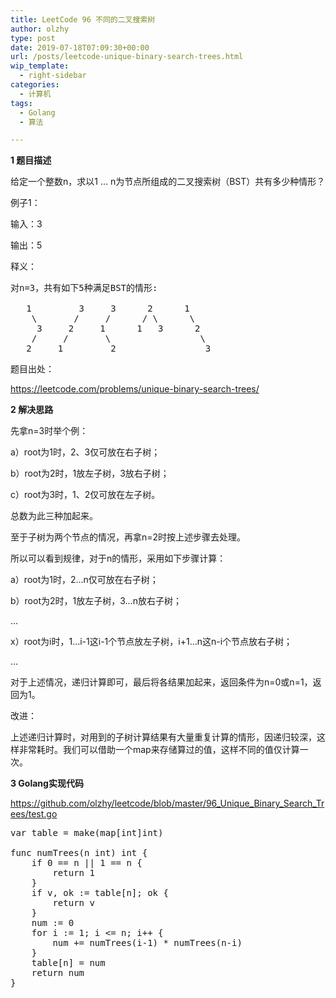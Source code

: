 ```yaml
---
title: LeetCode 96 不同的二叉搜索树
author: olzhy
type: post
date: 2019-07-18T07:09:30+00:00
url: /posts/leetcode-unique-binary-search-trees.html
wip_template:
  - right-sidebar
categories:
  - 计算机
tags:
  - Golang
  - 算法

---
```

**1 题目描述**
  
给定一个整数n，求以1 &#8230; n为节点所组成的二叉搜索树（BST）共有多少种情形？

例子1：
  
输入：3
  
输出：5
  
释义：

<pre>对n=3，共有如下5种满足BST的情形:

   1         3     3      2      1
    \       /     /      / \      \
     3     2     1      1   3      2
    /     /       \                 \
   2     1         2                 3
</pre>

题目出处：
  
<a href="https://leetcode.com/problems/unique-binary-search-trees/" target="_blank" rel="noopener">https://leetcode.com/problems/unique-binary-search-trees/</a>

**2 解决思路**
  
先拿n=3时举个例：
  
a）root为1时，2、3仅可放在右子树；
  
b）root为2时，1放左子树，3放右子树；
  
c）root为3时，1、2仅可放在左子树。
  
总数为此三种加起来。
  
至于子树为两个节点的情况，再拿n=2时按上述步骤去处理。
  
所以可以看到规律，对于n的情形，采用如下步骤计算：
  
a）root为1时，2&#8230;n仅可放在右子树；
  
b）root为2时，1放左子树，3&#8230;n放右子树；
  
&#8230;
  
x）root为i时，1&#8230;i-1这i-1个节点放左子树，i+1&#8230;n这n-i个节点放右子树；
  
&#8230;
  
对于上述情况，递归计算即可，最后将各结果加起来，返回条件为n=0或n=1，返回为1。

改进：
  
上述递归计算时，对用到的子树计算结果有大量重复计算的情形，因递归较深，这样非常耗时。我们可以借助一个map来存储算过的值，这样不同的值仅计算一次。

**3 Golang实现代码**
  
<a href="https://github.com/olzhy/leetcode/blob/master/96_Unique_Binary_Search_Trees/test.go" target="_blank" rel="noopener">https://github.com/olzhy/leetcode/blob/master/96_Unique_Binary_Search_Trees/test.go</a>

<pre>var table = make(map[int]int)

func numTrees(n int) int {
    if 0 == n || 1 == n {
        return 1
    }
    if v, ok := table[n]; ok {
        return v
    }
    num := 0
    for i := 1; i &lt;= n; i++ {
        num += numTrees(i-1) * numTrees(n-i)
    }
    table[n] = num
    return num
}
</pre>